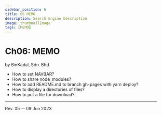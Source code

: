 ```yaml
---
sidebar_position: 6
title: 06 MEMO
description: Search Engine Description
image: thumbnailImage
tags: [MEMO]
---
```


# Ch06: MEMO
by BinKadal, Sdn. Bhd.

* How to set NAVBAR?
* How to share node_modules?
* How to add README.md to branch gh-pages with yarn deploy?
* How to display a directories of files?
* How to put a file for download?

<hr />

Rev. 05 -- 09 Jun 2023

<!--
REV05: Fri 09 Jun 2023 10:00
REV04: Thu 01 Jun 2023 10:00
REV03: Tue 30 May 2023 08:00
REV02: Mon 29 May 2023 05:00
REV01: Sun 28 May 2023 11:00
START: Sat 27 May 2023 15:00
-->

